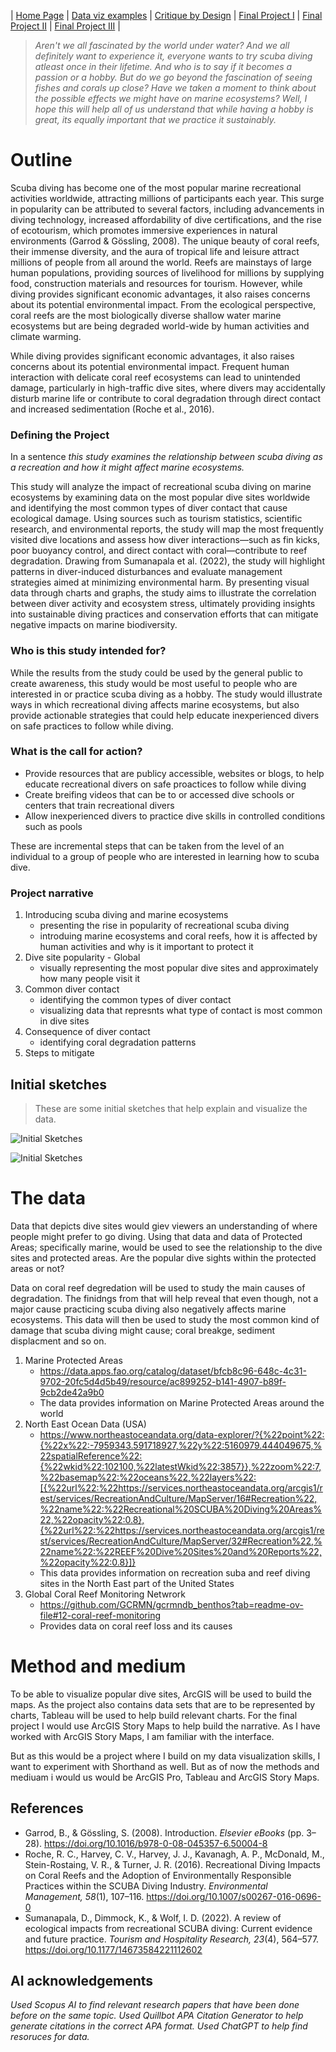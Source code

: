 | [Home Page](https://cmustudent.github.io/tswd-portfolio-templates/) | [Data viz examples](dataviz-examples) | [Critique by Design](critique-by-design) | [Final Project I](final-project-part-one) | [Final Project II](final-project-part-two) | [Final Project III](final-project-part-three) |


> _Aren't we all fascinated by the world under water? And we all definitely want to experience it, everyone wants to try scuba diving atleast once in their lifetime. And who is to say if it becomes a passion or a hobby. But do we go beyond the fascination of seeing fishes and corals up close? Have we taken a moment to think about the possible effects we might have on marine ecosystems? Well, I hope this will help all of us understand that while having a hobby is great, its equally important that we practice it sustainably._

# Outline

Scuba diving has become one of the most popular marine recreational activities worldwide, attracting millions of participants each year. This surge in popularity can be attributed to several factors, including advancements in diving technology, increased affordability of dive certifications, and the rise of ecotourism, which promotes immersive experiences in natural environments (Garrod & Gössling, 2008). The unique beauty of coral reefs, their immense diversity, and the aura of tropical life and leisure attract millions of people from all around the world. Reefs are mainstays of large human populations, providing sources of livelihood for millions by supplying food, construction materials and resources for tourism. However, while diving provides significant economic advantages, it also raises concerns about its potential environmental impact. From the ecological perspective, coral reefs are the most biologically diverse shallow water marine ecosystems but are being degraded world-wide by human activities and climate warming.

While diving provides significant economic advantages, it also raises concerns about its potential environmental impact. Frequent human interaction with delicate coral reef ecosystems can lead to unintended damage, particularly in high-traffic dive sites, where divers may accidentally disturb marine life or contribute to coral degradation through direct contact and increased sedimentation (Roche et al., 2016).

### Defining the Project

In a sentence _this study examines the relationship between scuba diving as a recreation and how it might affect marine ecosystems._

This study will analyze the impact of recreational scuba diving on marine ecosystems by examining data on the most popular dive sites worldwide and identifying the most common types of diver contact that cause ecological damage. Using sources such as tourism statistics, scientific research, and environmental reports, the study will map the most frequently visited dive locations and assess how diver interactions—such as fin kicks, poor buoyancy control, and direct contact with coral—contribute to reef degradation. Drawing from Sumanapala et al. (2022), the study will highlight patterns in diver-induced disturbances and evaluate management strategies aimed at minimizing environmental harm. By presenting visual data through charts and graphs, the study aims to illustrate the correlation between diver activity and ecosystem stress, ultimately providing insights into sustainable diving practices and conservation efforts that can mitigate negative impacts on marine biodiversity.

### Who is this study intended for?

While the results from the study could be used by the general public to create awareness, this study would be most useful to people who are interested in or practice scuba diving as a hobby. The study would illustrate ways in which recreational diving affects marine ecosystems, but also provide actionable strategies that could help educate inexperienced divers on safe practices to follow while diving.

### What is the call for action?

- Provide resources that are publicy accessible, websites or blogs, to help educate recreational divers on safe proactices to follow while diving
- Create breifing videos that can be to or accessed dive schools or centers that train recreational divers
- Allow inexperienced divers to practice dive skills in controlled conditions such as pools

These are incremental steps that can be taken from the level of an individual to a group of people who are interested in learning how to scuba dive. 

### Project narrative

1. Introducing scuba diving and marine ecosystems
   - presenting the rise in popularity of recreational scuba diving
   - introduing marine ecosystems and coral reefs, how it is affected by human activities and why is it important to protect it
2. Dive site popularity - Global
   - visually representing the most popular dive sites and approximately how many people visit it
3. Common diver contact
   - identifying the common types of diver contact
   - visualizing data that represnts what type of contact is most common in dive sites
4. Consequence of diver contact
   - identifying coral degradation patterns
6. Steps to mitigate
 


## Initial sketches
> These are some initial sketches that help explain and visualize the data.

![Initial Sketches](https://github.com/Sushruti/Sushruti_Santhanakrishnan-Portfolio/blob/51b9fc093b7c019a2e6858123786f193bf8ce81d/WhatsApp%20Image%202025-02-04%20at%2012.03.58%20PM.jpeg)

![Initial Sketches](https://github.com/Sushruti/Sushruti_Santhanakrishnan-Portfolio/blob/2fc31ab0b4fa4085d35bc34fce8c0c669be8f2d0/WhatsApp%20Image%202025-02-04%20at%2012.03.58%20PM%20(1).jpeg)
 



# The data

Data that depicts dive sites would giev viewers an understanding of where people might prefer to go diving. Using that data and data of Protected Areas; specifically marine, would be used to see the relationship to the dive sites and protected areas. Are the popular dive sights within the protected areas or not?

Data on coral reef degredation will be used to study the main causes of degradation. The finidngs from that will help reveal that even though, not a major cause practicing scuba diving also negatively affects marine ecosystems. This data will then be used to study the most common kind of damage that scuba diving might cause; coral breakge, sediment displacment and so on. 

1. Marine Protected Areas
   -  https://data.apps.fao.org/catalog/dataset/bfcb8c96-648c-4c31-9702-20fc5d4d5b49/resource/ac899252-b141-4907-b89f-9cb2de42a9b0
   - The data provides information on Marine Protected Areas around the world
3. North East Ocean Data (USA)
   - https://www.northeastoceandata.org/data-explorer/?{%22point%22:{%22x%22:-7959343.591718927,%22y%22:5160979.444049675,%22spatialReference%22:{%22wkid%22:102100,%22latestWkid%22:3857}},%22zoom%22:7,%22basemap%22:%22oceans%22,%22layers%22:[{%22url%22:%22https://services.northeastoceandata.org/arcgis1/rest/services/RecreationAndCulture/MapServer/16#Recreation%22,%22name%22:%22Recreational%20SCUBA%20Diving%20Areas%22,%22opacity%22:0.8},{%22url%22:%22https://services.northeastoceandata.org/arcgis1/rest/services/RecreationAndCulture/MapServer/32#Recreation%22,%22name%22:%22REEF%20Dive%20Sites%20and%20Reports%22,%22opacity%22:0.8}]}
   - This data provides information on recreation suba and reef diving sites in the North East part of the United States
  4. Global Coral Reef Monitoring Netwrork
     - https://github.com/GCRMN/gcrmndb_benthos?tab=readme-ov-file#12-coral-reef-monitoring
     - Provides data on coral reef loss and its causes
    
       

# Method and medium

To be able to visualize popular dive sites, ArcGIS will be used to build the maps. As the project also contains data sets that are to be represented by charts, Tableau will be used to help build relevant charts. For the final project I would use ArcGIS Story Maps to help build the narrative. As I have worked with ArcGIS Story Maps, I am familiar with the interface.

But as this would be a project where I build on my data visualization skills, I want to experiment with Shorthand as well. But as of now the methods and mediuam i would us would be ArcGIS Pro, Tableau and ArcGIS Story Maps.


## References

- Garrod, B., & Gössling, S. (2008). Introduction. _Elsevier eBooks_ (pp. 3–28).
  https://doi.org/10.1016/b978-0-08-045357-6.50004-8
- Roche, R. C., Harvey, C. V., Harvey, J. J., Kavanagh, A. P., McDonald, M., Stein-Rostaing, V. R., & Turner, J. R. (2016). Recreational Diving Impacts on Coral Reefs and the Adoption of Environmentally Responsible Practices within the SCUBA Diving Industry. _Environmental Management, 58_(1), 107–116. https://doi.org/10.1007/s00267-016-0696-0
- Sumanapala, D., Dimmock, K., & Wolf, I. D. (2022). A review of ecological impacts from recreational SCUBA diving: Current evidence and future practice. _Tourism and Hospitality Research, 23_(4), 564–577. https://doi.org/10.1177/14673584221112602

## AI acknowledgements
_Used Scopus AI to find relevant research papers that have been done before on the same topic. Used Quillbot APA Citation Generator to help generate citations in the correct APA format. Used ChatGPT to help find resoruces for data._
